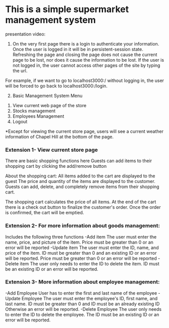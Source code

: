 <h1>This is a simple supermarket management system </h1>
presentation video:

1. On the very first page there is a login to authenticate your information.
Once the user is logged in it will be in persistent-session state. Refreshing the page and closing the page does not cause the current page to be lost, nor does it cause the information to be lost.
If the user is not logged in, the user cannot access other pages of the site by typing the url.

For example, if we want to go to localhost3000:/ without logging in,
the user will be forced to go back to localhost3000:/login.

2. Basic Management System Menu
1) View current web page of the store
2) Stocks management
3) Employees Management
4) Logout

*Except for viewing the current store page, users will see a current weather information of Chapel Hill at the bottom of the page.

<h3>Extension 1- View current store page</h3>
There are basic shopping functions here
Guests can add items to their shopping cart by clicking the add/remove button

About the shopping cart:
All items added to the cart are displayed to the guest
The price and quantity of the items are displayed to the customer.
Guests can add, delete, and completely remove items from their shopping cart.

The shopping cart calculates the price of all items.
At the end of the cart there is a check out button to finalize the customer's order.
Once the order is confirmed, the cart will be emptied.

<h3>Extension 2- For more information about goods management:</h3>
Includes the following three functions
-Add item
The user must enter the name, price, and picture of the item.
Price must be greater than 0 or an error will be reported
-Update item
The user must enter the ID, name, and price of the item.
ID must be greater than 0 and an existing ID or an error will be reported.
Price must be greater than 0 or an error will be reported
-Delete item
The user only needs to enter the ID to delete the item.
ID must be an existing ID or an error will be reported.

<h3>Extension 3- More information about employee management:</h3>
-Add Employee
User has to enter the first and last name of the employee
-Update Employee
The user must enter the employee's ID, first name, and last name.
ID must be greater than 0 and ID must be an already existing ID Otherwise an error will be reported.
-Delete Employee
The user only needs to enter the ID to delete the employee.
The ID must be an existing ID or an error will be reported.
